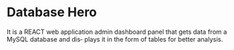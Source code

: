 # Database Hero
It is a REACT web application admin dashboard panel that gets data from a MySQL database and dis‐ plays it in the form of tables for better analysis.
